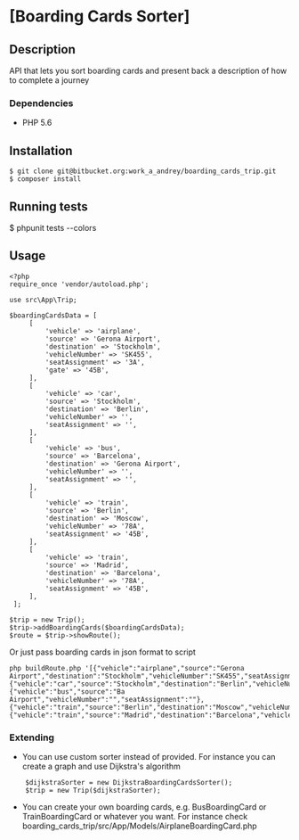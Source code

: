 [Boarding Cards Sorter]
==============================================
Description
----------------------------------------------
API that lets you sort boarding cards and present back a description of how to complete a journey

### Dependencies
- PHP 5.6

Installation
------------
```
$ git clone git@bitbucket.org:work_a_andrey/boarding_cards_trip.git
$ composer install
```

Running tests
-------------
$ phpunit tests --colors


Usage
----------------------------------------------
```
<?php
require_once 'vendor/autoload.php';

use src\App\Trip;

$boardingCardsData = [
     [
         'vehicle' => 'airplane',
         'source' => 'Gerona Airport',
         'destination' => 'Stockholm',
         'vehicleNumber' => 'SK455',
         'seatAssignment' => '3A',
         'gate' => '45B',
     ],
     [
         'vehicle' => 'car',
         'source' => 'Stockholm',
         'destination' => 'Berlin',
         'vehicleNumber' => '',
         'seatAssignment' => '',
     ],
     [
         'vehicle' => 'bus',
         'source' => 'Barcelona',
         'destination' => 'Gerona Airport',
         'vehicleNumber' => '',
         'seatAssignment' => '',
     ],
     [
         'vehicle' => 'train',
         'source' => 'Berlin',
         'destination' => 'Moscow',
         'vehicleNumber' => '78A',
         'seatAssignment' => '45B',
     ],
     [
         'vehicle' => 'train',
         'source' => 'Madrid',
         'destination' => 'Barcelona',
         'vehicleNumber' => '78A',
         'seatAssignment' => '45B',
     ],
 ];

$trip = new Trip();
$trip->addBoardingCards($boardingCardsData);
$route = $trip->showRoute();
```

Or just pass boarding cards in json format to script
```
php buildRoute.php '[{"vehicle":"airplane","source":"Gerona Airport","destination":"Stockholm","vehicleNumber":"SK455","seatAssignment":"3A","gate":"45B"},{"vehicle":"car","source":"Stockholm","destination":"Berlin","vehicleNumber":"","seatAssignment":""},{"vehicle":"bus","source":"Ba Airport","vehicleNumber":"","seatAssignment":""},{"vehicle":"train","source":"Berlin","destination":"Moscow","vehicleNumber":"78A","seatAssignment":"45B"},{"vehicle":"train","source":"Madrid","destination":"Barcelona","vehicleNumber":"78A","seatAssignment":"45B"}]'
```

### Extending
* You can use custom sorter instead of provided. For instance you can create a graph and use Dijkstra's algorithm
```
    $dijkstraSorter = new DijkstraBoardingCardsSorter();
    $trip = new Trip($dijkstraSorter);
```
* You can create your own boarding cards, e.g. BusBoardingCard or TrainBoardingCard or whatever you want. For instance check boarding_cards_trip/src/App/Models/AirplaneBoardingCard.php